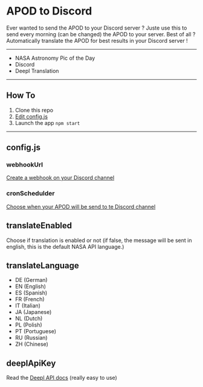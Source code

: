 # APOD to Discord
Ever wanted to send the APOD to your Discord server ? Juste use this to send every morning (can be changed) the APOD to your server. Best of all ? Automatically translate the APOD for best results in your Discord server !

---

- NASA Astronomy Pic of the Day
- Discord
- Deepl Translation

---

## How To

1. Clone this repo
2. [Edit config.js](#config.js)
3. Launch the app `npm start`

---

## config.js

### webhookUrl
[Create a webhook on your Discord channel](https://support.discord.com/hc/en-us/articles/228383668-Intro-to-Webhooks)

### cronSchedulder
[Choose when your APOD will be send to te Discord channel](https://crontab.guru/)

## translateEnabled
Choose if translation is enabled or not (if false, the message will be sent in english, this is the default NASA API language.)

## translateLanguage
- DE (German)
- EN (English)
- ES (Spanish)
- FR (French)
- IT (Italian)
- JA (Japanese)
- NL (Dutch)
- PL (Polish)
- PT (Portuguese)
- RU (Russian)
- ZH (Chinese)

## deeplApiKey
Read the [Deepl API docs](https://www.deepl.com/docs-api) (really easy to use)